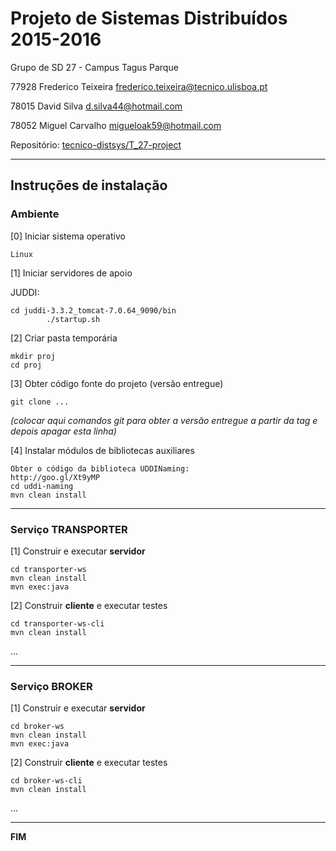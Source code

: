 # Projeto de Sistemas Distribuídos 2015-2016 #

Grupo de SD 27 - Campus Tagus Parque

77928 Frederico Teixeira frederico.teixeira@tecnico.ulisboa.pt

78015 David Silva d.silva44@hotmail.com

78052 Miguel Carvalho migueloak59@hotmail.com

Repositório:
[tecnico-distsys/T_27-project](https://github.com/tecnico-distsys/T_27-project/)

-------------------------------------------------------------------------------

## Instruções de instalação 


### Ambiente

[0] Iniciar sistema operativo

```
Linux
```


[1] Iniciar servidores de apoio

JUDDI: 
```
cd juddi-3.3.2_tomcat-7.0.64_9090/bin
        ./startup.sh

```


[2] Criar pasta temporária

```
mkdir proj
cd proj
```


[3] Obter código fonte do projeto (versão entregue)

```
git clone ... 
```
*(colocar aqui comandos git para obter a versão entregue a partir da tag e depois apagar esta linha)*


[4] Instalar módulos de bibliotecas auxiliares

```
Obter o código da biblioteca UDDINaming:
http://goo.gl/Xt9yMP
cd uddi-naming
mvn clean install
```



-------------------------------------------------------------------------------

### Serviço TRANSPORTER

[1] Construir e executar **servidor**

```
cd transporter-ws
mvn clean install
mvn exec:java
```

[2] Construir **cliente** e executar testes

```
cd transporter-ws-cli
mvn clean install
```

...


-------------------------------------------------------------------------------

### Serviço BROKER

[1] Construir e executar **servidor**

```
cd broker-ws
mvn clean install
mvn exec:java
```


[2] Construir **cliente** e executar testes

```
cd broker-ws-cli
mvn clean install
```

...

-------------------------------------------------------------------------------
**FIM**
